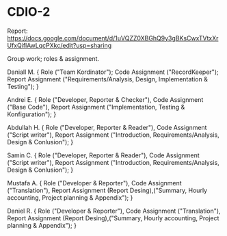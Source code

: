 # CDIO-2

Report:
https://docs.google.com/document/d/1uVQZZ0XBGhQ9y3gBKsCwxTVtxXrUfxQiflAwLqcPXkc/edit?usp=sharing 

Group work; roles & assignment.

Daniall M. {
  Role ("Team Kordinator");
  Code Assignment ("RecordKeeper");
  Report Assignment ("Requirements/Analysis, Design, Implementation & Testing");
}

Andrei E. {
  Role ("Developer, Reporter & Checker"),
  Code Assignment ("Base Code"),
  Report Assignment ("Implementation, Testing & Konfiguration");
}

Abdullah H. {
  Role ("Developer, Reporter & Reader"),
  Code Assignment ("Script writer"),
  Report Assignment ("Introduction, Requirements/Analysis, Design & Conlusion");
}

Samin C. {
  Role ("Developer, Reporter & Reader"),
  Code Assignment ("Script writer"),
  Report Assignment ("Introduction, Requirements/Analysis, Design & Conlusion");
}

Mustafa A. {
  Role ("Developer & Reporter"),
  Code Assignment ("Translation"),
  Report Assignment (Report Desing),("Summary, Hourly accounting, Project planning & Appendix");
}

Daniel R. {
  Role ("Developer & Reporter"),
  Code Assignment ("Translation"),
  Report Assignment (Report Desing),("Summary, Hourly accounting, Project planning & Appendix");
}


